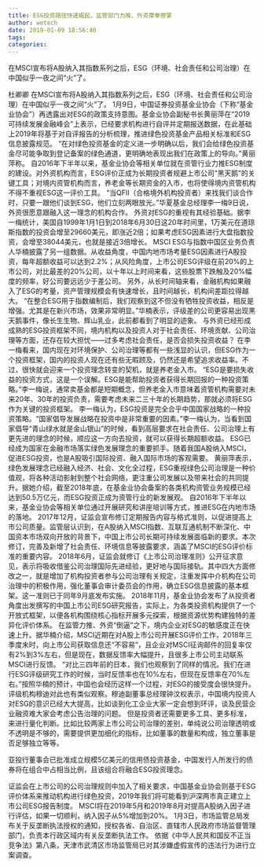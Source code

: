 ```yaml
---
title: ESG投资路径快速崛起，监管部门力推、外资摩拳擦掌
author: wetech
date: 2019-01-09 18:56:40
tags: 
categories: 
---
```

在MSCI宣布将A股纳入其指数系列之后，ESG（环境、社会责任和公司治理）在中国似乎一夜之间“火”了。
<!-- more -->
杜卿卿
在MSCI宣布将A股纳入其指数系列之后，ESG（环境、社会责任和公司治理）在中国似乎一夜之间“火”了。
1月9日，中国证券投资基金业协会（下称“基金业协会”）再透露出对ESG的政策支持意图。基金业协会副秘书长黄丽萍在“2019可持续发展金融峰会”上表示，已经要求机构进行自评并定期报送数据，在此基础上2019年将基于对自评报告的分析梳理，推进绿色投资基金产品相关标准和ESG信息披露规范。
“在对绿色投资基金的定义进一步明确以后，我们会给绿色投资基金尽可能争取到登记备案的绿色通道，更明确地表现出我们在政策上的导向。”黄丽萍称。
自2016年下半年以来，基金业协会等相关单位就在资管行业力推ESG制度的建设。对外资机构而言，ESG评价正成为长期投资者规避上市公司“黑天鹅”的关键工具；对境内资管机构而言，养老金等长期资金的入市，也将使得境内资管机构不得不重视ESG这一评价工具。
“当QFII（合格境外机构投资者）来找我们谈合作时，只要一跟他们谈到ESG，他们立刻两眼放光。”华夏基金总经理李一梅9日说，外资很愿意跟融入这一理念的机构合作。
外资对ESG的重视有其经验基础。据李一梅统计，美国自1999年1月1日到2018年6月30日这20年时间里，1万美元在道琼斯指数的投资会增至29660美元，即涨近2倍；如果考虑ESG因素进行大盘指数投资，会增至38044美元，也就是接近3倍增长。
MSCI ESG与指数中国区业务负责人华楠披露了另一组数据。从收益角度，中国内地市场考量ESG因素进行A股投资，每年超额收益可以达到2.2%；从风险角度，上市公司ESG评级在前20%的上市公司，对比最差的20%公司，以十年以上时间来看，这些股票下跌触及20%幅度的频率，好公司要远远少于差公司。
另外，从长时间轴来看，金融机构如果融入了ESG的考量，资产管理规模会有快速增长，且时间越长，机构间差距拉得越大。
“在整合ESG用于指数编制后，我们观察到这不但没有牺牲投资收益，相反是增强。尤其是在新兴市场，效果非常明显。”华楠表示，评级差的公司更容易出现黑天鹅事件，像长生生物、辉山乳业，此前都看到了明显的迹象。
与外资已经形成成熟的ESG投资框架不同，境内机构以及投资人对于社会责任、环境贡献、公司治理等方面，还存在较大担忧——过多考虑社会责任，是否会损失投资收益？
在李一梅看来，国内现在对环境保护、公司治理等都有一些浅显的认识，但ESG作为一个投资框架，国内的投资人现在还有些无暇顾及，仍然还是希望追求收益率。不过，很快就会迎来一个投资理念转变的契机，就是养老金入市。
“ESG是要损失收益的投资方式，这是一个误解。ESG是能帮助投资者获得长期回报的一种投资策略。”李一梅说，通常卖基金都是短期概念，但养老金入市意味着资管机构需要对未来20年、30年的投资负责，需要考虑未来二三十年的长期趋势，那就必须将ESG作为关键的投资框架。
李一梅认为，ESG投资是完全合乎中国国家战略的一种投资策略。“国家倡导发展战略在投资中是非常重要的因素。”李一梅认为，当看到国家倡导“青山绿水就是金山银山”的时候，看到高层要求在社会责任、公司治理上有更先进的理念的时候，顺应这一方向去投资，就可以获得长期超额收益。
ESG已经成为国家在金融市场落实绿色发展理念的重要抓手。随着我国A股纳入MSCI，促进ESG投资，也是A股吸引国际投资、融入国际市场的客观需要。
黄丽萍表示，绿色发展理念已经融入经济、社会、文化全过程，ESG重视绿色公司治理是一种价值观，将各种活动影射到整个社会网络，更注重公司发展以及带来社会的共同提升。据她介绍，截至2018年底，在基金业协会备案的各类机构资管业务规模已经达到50.5万亿元，而ESG投资正成为资管行业的新发展观。
自2016年下半年以来，基金业协会等相关单位通过开展研究和讲座培训等方式，推进ESG在内地市场的落地。
2017年12月，证监会宣布修订定期报告内容与格式准则，以促进提高上市公司质量。监管层认识到，在A股纳入MSCI指数、互联互通机制不断深化、中国资本市场双向开放的背景下，中国上市公司长期可持续发展面临新的要求。本次修订，完善及新增了社会责任、环境信息等披露要求，涵盖了MSCI的ESG评价标准的重要内容。
2018年6月，证监会就修订《上市公司治理准则》公开征求意见，表示将吸收借鉴公司治理国际先进经验，更好地与国际接轨。其中四大方面修改之一，就是增加了机构投资者参与公司治理有关规定，注重发挥中介机构在公司治理中的积极作用，强化董事会审计委员会的作用，确立ESG信息披露的基本框架。这一准则已于同年9月底发布实施。
2018年11月，基金业协会发布了从投资者角度出发撰写的中国上市公司ESG研究报告，实际上，为各类投资机构提供了一个开放式框架，以便各机构围绕核心指标开展多元探索，根据资源优势构建独特的差异化评价体系。
在监管力推、外资“倒逼”之下，境内企业对ESG的敏感度正在快速上升。据华楠介绍，MSCI近期在对A股上市公司开展ESG评价工作，2018年三季度末时，向上市公司获取信息还“不容易”，且企业对MSCI征询邮件的回复率仅有2%到3%左右，但是现在，数据反馈率大幅提升，且很多上市公司主动联系MSCI进行反馈。
“对比三四年前的日本，我们也观察到了同样的情况。我们在进行ESG评级研究工作的时候，当时反馈率也在10%左右，但现在反馈率在70%左右。”按照华楠的预计，中国也会经历这样一个过程，对ESG的接受度会很快提升。
评级机构穆迪对此也有类似观察。穆迪副董事总经理钟汶权表示，中国境内投资人对ESG的意识已经大大提高，比如谈到化工企业大家一定会想到环评，谈及民营企业融资难大家会考虑公告治理的问题。
但是投资者还需要更多工具、更多标准，来进行量化判断。比如比较两家上市公司公司治理的差别，单纯说公司治理透明或不透明是不够的，需要提供更加细化的指标，比如董事的数量和构成，独立董事是否足够独立等等。
 
 
亚投行董事会已批准成立规模5亿美元的信用债投资基金，中国发行人所发行的债券将在组合中占相当比例，且该组合将融合ESG投资理念。
证监会在上市公司的公司治理规则中加入了相关要求，中国基金业协会则基于ESG评价体系来推动机构进行绿色投资，2019年我们将可能看到沪深两市真正建立上市公司ESG报告制度。
MSCI将在2019年5月和2019年8月对提高A股纳入因子进行评估，如果一切顺利，纳入因子从5%增加到20%。
1月3日，市场监管总局发布关于反垄断执法授权的通知，授权各省、自治区、直辖市人民政府市场监督管理部门，负责本行政区域内有关反垄断执法工作。
依据《中华人民共和国反不正当竞争法》第八条，天津市武清区市场监管局已对其涉嫌虚假宣传的违法行为进行立案调查。
